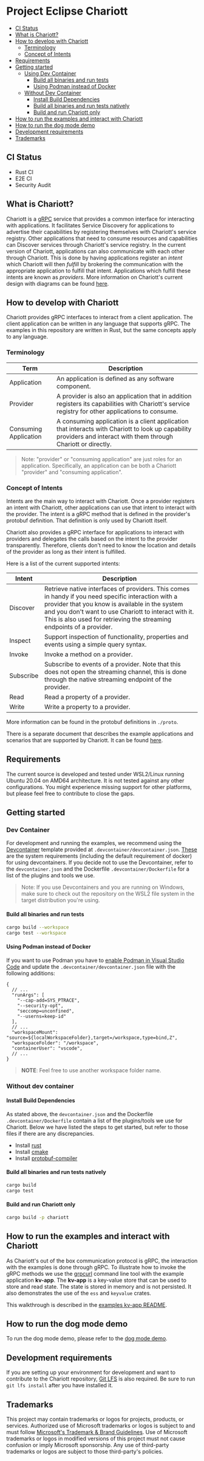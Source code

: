 # Project Eclipse Chariott

- [CI Status](#ci-status)
- [What is Chariott?](#what-is-chariott)
- [How to develop with Chariott](#how-to-develop-with-chariott)
  - [Terminology](#terminology)
  - [Concept of Intents](#concept-of-intents)
- [Requirements](#requirements)
- [Getting started](#getting-started)
  - [Using Dev Container](#dev-container)
    - [Build all binaries and run tests](#build-all-binaries-and-run-tests)
    - [Using Podman instead of Docker](#using-podman-instead-of-docker)
  - [Without Dev Container](#without-dev-container)
    - [Install Build Dependencies](#install-build-dependencies)
    - [Build all binaries and run tests natively](#build-all-binaries-and-run-tests-natively)
    - [Build and run Chariott only](#build-and-run-chariott-only)
- [How to run the examples and interact with Chariott](#how-to-run-the-examples-and-interact-with-chariott)
- [How to run the dog mode demo](#how-to-run-the-dog-mode-demo)
- [Development requirements](#development-requirements)
- [Trademarks](#trademarks)

## CI Status

<!-- TODO: Add back after we move to new Repo -->

- Rust CI
- E2E CI
- Security Audit

## What is Chariott?

Chariott is a [gRPC](https://grpc.io) service that provides a common interface for interacting with applications. It facilitates Service Discovery for applications to advertise their capabilities by registering themselves with Chariott's service registry. Other applications that need to consume resources and capabilities can Discover services through Chariott's service registry. In the current version of Chariott, applications can also communicate with each other through Chariott. This is done by having applications register an _intent_ which Chariott will then _fulfill_ by brokering the communication with the appropriate application to fulfill that intent. Applications which fulfill these intents are known as _providers_. More information on Chariott's current design with diagrams can be found [here](./docs/design/README.md).

## How to develop with Chariott

Chariott provides gRPC interfaces to interact from a client application. The
client application can be written in any language that supports gRPC. The
examples in this repository are written in Rust, but the same concepts apply to
any language.

### Terminology

| Term | Description |
| --- | --- |
| Application | An application is defined as any software component. |
| Provider | A provider is also an application that in addition registers its capabilities with Chariott's service registry for other applications to consume. |
| Consuming Application | A consuming application is a client application that interacts with Chariott to look up capability providers and interact with them through Chariott or directly. |
>Note: "provider" or "consuming application" are just roles for an application. Specifically, an application can be both a Chariott "provider" and "consuming application".

### Concept of Intents

Intents are the main way to interact with Chariott. Once a provider registers
an intent with Chariott, other applications can use that intent to interact with
the provider. The intent is a gRPC method that is defined in the provider's
protobuf definition. That definition is only used by Chariott itself.

Chariott also provides a gRPC interface for applications to interact with
providers and delegates the calls based on the intent to the provider transparently.
Therefore, clients don't need to know the location and details of the provider as long as
their intent is fulfilled.

Here is a list of the current supported intents:

| Intent | Description |
| --- | --- |
| Discover | Retrieve native interfaces of providers. This comes in handy if you need specific interaction with a provider that you know is available in the system and you don't want to use Chariott to interact with it. This is also used for retrieving the streaming endpoints of a provider. |
| Inspect | Support inspection of functionality, properties and events using a simple query syntax. |
| Invoke | Invoke a method on a provider. |
| Subscribe | Subscribe to events of a provider. Note that this does not open the streaming channel, this is done through the native streaming endpoint of the provider. |
| Read | Read a property of a provider. |
| Write | Write a property to a provider. |

More information can be found in the protobuf definitions in `./proto`.

There is a separate document that describes the example applications and
scenarios that are supported by Chariott. It can be found
[here](./examples/applications/README.md).

## Requirements

The current source is developed and tested under WSL2/Linux running Ubuntu 20.04
on AMD64 architecture. It is not tested against any other configurations. You
might experience missing support for other platforms, but please feel free to
contribute to close the gaps.

## Getting started

### Dev Container

For development and running the examples, we recommend using the
[Devcontainer](https://code.visualstudio.com/docs/remote/containers) template
provided at `.devcontainer/devcontainer.json`.
[These](https://code.visualstudio.com/docs/devcontainers/containers#_system-requirements)
are the system requirements (including the default requirement of docker) for using devcontainers.
If you decide not to use the Devcontainer, refer to the `devcontainer.json` and the Dockerfile
`.devcontainer/Dockerfile` for a list of the plugins and tools we use.

> Note: If you use Devcontainers and you are running on Windows, make sure to check out the
> repository on the WSL2 file system in the target distribution you're using.

#### Build all binaries and run tests

```bash
cargo build --workspace
cargo test --workspace
```

#### Using Podman instead of Docker

If you want to use Podman you have to [enable Podman in Visual Studio
Code][vscode-podman] and update the `.devcontainer/devcontainer.json` file
with the following additions:

  [vscode-podman]: https://code.visualstudio.com/remote/advancedcontainers/docker-options#_podman

```jsonc
{
  // ...
  "runArgs": [
    "--cap-add=SYS_PTRACE",
    "--security-opt",
    "seccomp=unconfined",
    "--userns=keep-id"
  ],
  // ...
  "workspaceMount": "source=${localWorkspaceFolder},target=/workspace,type=bind,Z",
  "workspaceFolder": "/workspace",
  "containerUser": "vscode",
  // ...
}
```

> **NOTE**: Feel free to use another workspace folder name.

### Without dev container

#### Install Build Dependencies
As stated above, the `devcontainer.json` and the Dockerfile
`.devcontainer/Dockerfile` contain a list of the plugins/tools we use for Chariott.
Below we have listed the steps to get started, but refer to those files if there are any discrepancies.

- Install [rust](https://rustup.rs/#)
- Install [cmake](https://cmake.org/install/)
- Install [protobuf-compiler](https://grpc.io/docs/protoc-installation/)

#### Build all binaries and run tests natively

```bash
cargo build
cargo test
```

#### Build and run Chariott only

```bash
cargo build -p chariott
```

## How to run the examples and interact with Chariott

As Chariott's out of the box communication protocol is gRPC, the interaction with the
examples is done through gRPC. To illustrate how to invoke the gRPC methods we
use the [grpcurl](https://github.com/fullstorydev/grpcurl) command line tool with the example application
**kv-app**. The **kv-app** is a key-value store that can be used to store
and read state. The state is stored in memory and is not persisted. It also demonstrates
the use of the `ess` and `keyvalue` crates.

This walkthrough is described in the [examples kv-app README](examples/applications/kv-app/README.md).

## How to run the dog mode demo

To run the dog mode demo, please refer to the [dog mode demo](./examples/applications/README.md).

## Development requirements

If you are setting up your environment for development and want to contribute to the Chariott repository, [Git LFS](https://git-lfs.com/) is also required. Be sure to run `git lfs install` after you have installed it.

## Trademarks

This project may contain trademarks or logos for projects, products, or services. Authorized use of Microsoft
trademarks or logos is subject to and must follow
[Microsoft's Trademark & Brand Guidelines](https://www.microsoft.com/legal/intellectualproperty/trademarks/usage/general).
Use of Microsoft trademarks or logos in modified versions of this project must not cause confusion or imply Microsoft sponsorship.
Any use of third-party trademarks or logos are subject to those third-party's policies.
